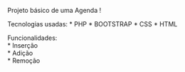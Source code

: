Projeto básico de uma Agenda !

  Tecnologias usadas:
    * PHP
    * BOOTSTRAP
    * CSS
    * HTML

Funcionalidades:
    <br/>
    * Inserção
    <br/>
    * Adição
    <br/>
    * Remoção


